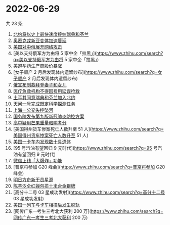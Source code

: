 # 2022-06-29

共 23 条

<!-- BEGIN ZHIHUSEARCH -->
<!-- 最后更新时间 Wed Jun 29 2022 13:19:25 GMT+0800 (China Standard Time) -->
1. [北约将以史上最快速度接纳瑞典和芬兰](https://www.zhihu.com/search?q=北约将以史上最快速度接纳瑞典和芬兰)
1. [奥密克戎新亚变体加速蔓延](https://www.zhihu.com/search?q=奥密克戎新亚变体加速蔓延)
1. [美国对中俄展开网络攻击](https://www.zhihu.com/search?q=美国对中俄展开网络攻击)
1. [美以支持俄军方为由将 5 家中企「拉黑」](https://www.zhihu.com/search?q=美以支持俄军方为由将 5 家中企「拉黑」)
1. [美避孕药生产商股价暴涨](https://www.zhihu.com/search?q=美避孕药生产商股价暴涨)
1. [女子顺产 2 月后发现体内遗留纱布](https://www.zhihu.com/search?q=女子顺产 2 月后发现体内遗留纱布)
1. [俄宣布制裁拜登妻子和女儿](https://www.zhihu.com/search?q=俄宣布制裁拜登妻子和女儿)
1. [医疗急救机构不得因费用延误抢救](https://www.zhihu.com/search?q=医疗急救机构不得因费用延误抢救)
1. [土耳其同意瑞典和芬兰加入北约](https://www.zhihu.com/search?q=土耳其同意瑞典和芬兰加入北约)
1. [天问一号完成既定科学探测任务](https://www.zhihu.com/search?q=天问一号完成既定科学探测任务)
1. [上海一公交失控坠河](https://www.zhihu.com/search?q=上海一公交失控坠河)
1. [国务院发布第九版新冠肺炎防控方案](https://www.zhihu.com/search?q=国务院发布第九版新冠肺炎防控方案)
1. [高中疑用芒果重量暗喻考分](https://www.zhihu.com/search?q=高中疑用芒果重量暗喻考分)
1. [美国得州货车惨案死亡人数升至 51 人](https://www.zhihu.com/search?q=美国得州货车惨案死亡人数升至 51 人)
1. [美国一卡车内发现数十具遗体](https://www.zhihu.com/search?q=美国一卡车内发现数十具遗体)
1. [95 号汽油有望回归 9 元时代](https://www.zhihu.com/search?q=95 号汽油有望回归 9 元时代)
1. [微信上线「大爆炸」功能](https://www.zhihu.com/search?q=微信上线「大爆炸」功能)
1. [普京将参加 G20 峰会](https://www.zhihu.com/search?q=普京将参加 G20 峰会)
1. [明日方舟新干员星源](https://www.zhihu.com/search?q=明日方舟新干员星源)
1. [陈芋汐全红婵包揽十米台金银牌](https://www.zhihu.com/search?q=陈芋汐全红婵包揽十米台金银牌)
1. [高分十二号 03 星成功发射](https://www.zhihu.com/search?q=高分十二号 03 星成功发射)
1. [美国一列车与卡车相撞后发生脱轨](https://www.zhihu.com/search?q=美国一列车与卡车相撞后发生脱轨)
1. [网传广东一考生三考北大获利 200 万](https://www.zhihu.com/search?q=网传广东一考生三考北大获利 200 万)
<!-- END ZHIHUSEARCH -->
